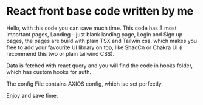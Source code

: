 # React front base code written by me 

Hello, with this code you can save much time. This code has 3 most important pages, Landing - just blank landing page, Login and Sign up pages, the pages are build with plain TSX and Tailwin css, which makes you free to add your favourite UI library on top, like ShadCn or Chakra UI (i recommend this two or plain tailwind CSS).

Data is fetched with react query and you will find the code in hooks folder, which has custom hooks for auth.

The config File contains AXIOS config, which ise set perfectly.

Enjoy and save time.
